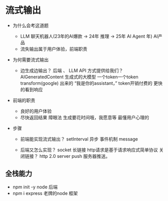 # 流式输出

- 为什么会考这道题
  - LLM 聊天机器人(23年的AI爆款 -> 24年 推理 -> 25年 AI Agent 年) AI产品
  - 流失输出属于用户体验，前端职责

- 为何需要流式输出
  - 边生成边输出？
    后端 、 LLM API 方式提供给我们？
    AIGeneratedContent 生成式的大模型 一个token一个token transform(google) 出来的
    “我是你的assistant，” token开销付费的
    更快的看到响应 

- 前端的职责
  - 良好的用户体验
  - 尽快返回结果
  障眼法  生成要花时间哦，我愿意等
  最懂用户心理的

- 步骤
  - 前端能实现流式输出？
    setInterval  异步  事件机制  message

  - 后端又怎么实现？
    socket 长链接
    http请求是基于请求响应式简单协议 关闭链接？
    http 2.0 server push 服务器推送。

## 全栈能力
- npm init -y  node 后端
- npm i express 老牌的node 框架
